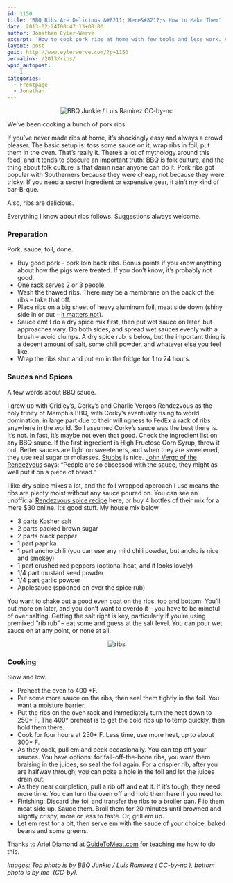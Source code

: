 ```yaml
---
id: 1150
title: 'BBQ Ribs Are Delicious &#8211; Here&#8217;s How to Make Them'
date: 2013-02-24T00:47:13+00:00
author: Jonathan Eyler-Werve
excerpt: 'How to cook pork ribs at home with few tools and less work. Also, the family dry rub spice mix. (Image: Luis Ramirez CC by/nc)'
layout: post
guid: http://www.eylerwerve.com/?p=1150
permalink: /2013/ribs/
wpsd_autopost:
  - 1
categories:
  - Frontpage
  - Jonathan
---
```

<p style="text-align: center;">
  <img class="aligncenter size-large wp-image-1151" title="BBQ Junkie / Luis Ramirez CC-by nc " alt="BBQ Junkie / Luis Ramirez CC-by-nc " src="http://www.eylerwerve.com/wp-content/uploads/2013/02/smoker-590x390.jpg" srcset="http://www.eylerwerve.com/wp-content/uploads/2013/02/smoker-300x198.jpg 300w, http://www.eylerwerve.com/wp-content/uploads/2013/02/smoker-590x390.jpg 590w, http://www.eylerwerve.com/wp-content/uploads/2013/02/smoker-226x149.jpg 226w, http://www.eylerwerve.com/wp-content/uploads/2013/02/smoker.jpg 1024w" />
</p>

We&#8217;ve been cooking a bunch of pork ribs.

If you&#8217;ve never made ribs at home, it&#8217;s shockingly easy and always a crowd pleaser. The basic setup is: toss some sauce on it, wrap ribs in foil, put them in the oven. That&#8217;s really it. There&#8217;s a lot of mythology around this food, and it tends to obscure an important truth: BBQ is folk culture, and the thing about folk culture is that damn near anyone can do it. Pork ribs got popular with Southerners because they were cheap, not because they were tricky. If you need a secret ingredient or expensive gear, it ain&#8217;t my kind of bar-B-que.

Also, ribs are delicious.

Everything I know about ribs follows. Suggestions always welcome.

### Preparation

Pork, sauce, foil, done.

  * Buy good pork &#8211; pork loin back ribs. Bonus points if you know anything about how the pigs were treated. If you don&#8217;t know, it&#8217;s probably not good.
  * One rack serves 2 or 3 people.
  * Wash the thawed ribs. There may be a membrane on the back of the ribs &#8211; take that off.
  * Place ribs on a big sheet of heavy aluminum foil, meat side down (shiny side in or out &#8211; [it matters not](http://www.straightdope.com/columns/read/1135/should-a-baking-potato-be-wrapped-in-foil-shiny-side-in-or-shiny-side-out)).
  * Sauce em! I do a dry spice mix first, then put wet sauce on later, but approaches vary. Do both sides, and spread wet sauces evenly with a brush &#8211; avoid clumps. A dry spice rub is below, but the important thing is a decent amount of salt, some chili powder, and whatever else you feel like.
  * Wrap the ribs shut and put em in the fridge for 1 to 24 hours.

### Sauces and Spices

A few words about BBQ sauce.

I grew up with Gridley&#8217;s, Corky&#8217;s and Charlie Vergo’s Rendezvous as the holy trinity of Memphis BBQ, with Corky&#8217;s eventually rising to world domination, in large part due to their willingness to FedEx a rack of ribs anywhere in the world. So I assumed Corky&#8217;s sauce was the best there is. It&#8217;s not. In fact, it&#8217;s maybe not even that good. Check the ingredient list on any BBQ sauce. If the first ingredient is High Fructose Corn Syrup, throw it out. Better sauces are light on sweeteners, and when they are sweetened, they use real sugar or molasses. [Stubbs](http://www.stubbsbbq.com/products/sauces/spicy-bbq/) is nice. [John Vergo of the Rendezvous](http://www.southernbbqtrail.com/tn/rendez/rendez.shtml) says: &#8220;People are so obsessed with the sauce, they might as well put it on a piece of bread.&#8221;

I like dry spice mixes a lot, and the foil wrapped approach I use means the ribs are plenty moist without any sauce poured on. You can see an unofficial [Rendezvous spice recipe](http://amazingribs.com/recipes/rubs_pastes_marinades_and_brines/rendezvous_rub_and_BBQ_ribs.html) here, or buy 4 bottles of their mix for a mere $30 online. It&#8217;s good stuff. My house mix below.

  * <span style="line-height: 13px;">3 parts Kosher salt</span>
  * 2 parts packed brown sugar
  * 2 parts black pepper
  * 1 part paprika
  * 1 part ancho chili (you can use any mild chili powder, but ancho is nice and smokey)
  * 1 part crushed red peppers (optional heat, and it looks lovely)
  * 1/4 part mustard seed powder
  * 1/4 part garlic powder
  * Applesauce (spooned on over the spice rub)

You want to shake out a good even coat on the ribs, top and bottom. You&#8217;ll put more on later, and you don&#8217;t want to overdo it &#8211; you have to be mindful of over salting. Getting the salt right is key, particularly if you&#8217;re using premixed &#8220;rib rub&#8221; &#8211; eat some and guess at the salt level. You can pour wet sauce on at any point, or none at all.

<p style="text-align: center;">
  <img class="aligncenter size-large wp-image-1152" alt="ribs" src="http://www.eylerwerve.com/wp-content/uploads/2013/02/ribs-590x442.jpg" srcset="http://www.eylerwerve.com/wp-content/uploads/2013/02/ribs-300x225.jpg 300w, http://www.eylerwerve.com/wp-content/uploads/2013/02/ribs-590x442.jpg 590w, http://www.eylerwerve.com/wp-content/uploads/2013/02/ribs-226x169.jpg 226w, http://www.eylerwerve.com/wp-content/uploads/2013/02/ribs.jpg 1024w" />
</p>

### Cooking

Slow and low.

  * <span style="line-height: 13px;">Preheat the oven to 400 *F. </span>
  * Put some more sauce on the ribs, then seal them tightly in the foil. You want a moisture barrier.
  * Put the ribs on the oven rack and immediately turn the heat down to 250\* F. The 400\* preheat is to get the cold ribs up to temp quickly, then hold them there.
  * Cook for four hours at 250\* F. Less time, use more heat, up to about 300\* F.
  * As they cook, pull em and peek occasionally. You can top off your sauces. You have options: for fall-off-the-bone ribs, you want them braising in the juices, so seal the foil again. For a crispier rib, after you are halfway through, you can poke a hole in the foil and let the juices drain out.
  * As they near completion, pull a rib off and eat it. If it&#8217;s tough, they need more time. You can turn the oven off and hold them here if you need to.
  * Finishing: Discard the foil and transfer the ribs to a broiler pan. Flip them meat side up. Sauce them. Broil them for 20 minutes until browned and slightly crispy, more or less to taste. Or, grill em up.
  * Let em rest for a bit, then serve em with the sauce of your choice, baked beans and some greens.

Thanks to Ariel Diamond at [GuideToMeat.com](http://www.guidetomeat.com) for teaching me how to do this.

*Images: Top photo is by BBQ Junkie / Luis Ramirez ( CC-by-nc ), bottom photo is by me  (CC-by).*